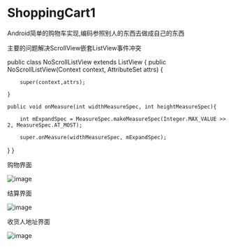 # ShoppingCart1
Android简单的购物车实现,编码参照别人的东西去做成自己的东西

主要的问题解决ScrollView嵌套ListView事件冲突

public class NoScrollListView extends ListView {
	public NoScrollListView(Context context, AttributeSet attrs) {
	
		super(context,attrs);
		
	}
	
	public void onMeasure(int widthMeasureSpec, int heightMeasureSpec){  
	
        int mExpandSpec = MeasureSpec.makeMeasureSpec(Integer.MAX_VALUE >> 2, MeasureSpec.AT_MOST); 
        
        super.onMeasure(widthMeasureSpec, mExpandSpec);  
   } 
}


购物界面

![image](https://github.com/GillMo/ShoppingCart1/blob/master/images/2.png)

结算界面

![image](https://github.com/GillMo/ShoppingCart1/blob/master/images/3.png)

收货人地址界面

![image](https://github.com/GillMo/ShoppingCart1/blob/master/images/1.png)
